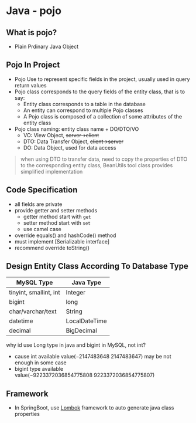 # Java - pojo

## What is pojo?

- Plain Prdinary Java Object

## Pojo In Project

- Pojo Use to represent specific fields in the project, usually used in query return values
- Pojo class corresponds to the query fields of the entity class, that is to say:
  - Entity class corresponds to a table in the database
  - An entity can correspond to multiple Pojo classes
  - A Pojo class is composed of a collection of some attributes of the entity class
- Pojo class naming: entity class name + DO/DTO/VO
  - VO: View Object, ~~server$\rightarrow$client~~
  - DTO: Data Transfer Object, ~~client$\rightarrow$server~~
  - DO: Data Object, used for data access

> when using DTO to transfer data, need to copy the properties of DTO to the corresponding entity class, BeanUtils tool class provides simplified implementation

## Code Specification

- all fields are private
- provide getter and setter methods
  - getter method start with `get`
  - setter method start with `set`
  - use camel case
- override equals() and hashCode() method
- must implement [Serializable interface]
- recommend override toString()

## Design Entity Class According To Database Type

| MySQL Type             | Java Type     |
| ---------------------- | ------------- |
| tinyint, smallint, int | Integer       |
| bigint                 | long          |
| char/varchar/text      | String        |
| datetime               | LocalDateTime |
| decimal                | BigDecimal    |

why id use Long type in java and bigint in MySQL, not int?

- cause int available value($-2147483648~2147483647$) may be not enough in some case
- bigint type available value($-9223372036854775808~9223372036854775807$)

## Framework

- In SpringBoot, use [Lombok](lombok.md) framework to auto generate java class properties

